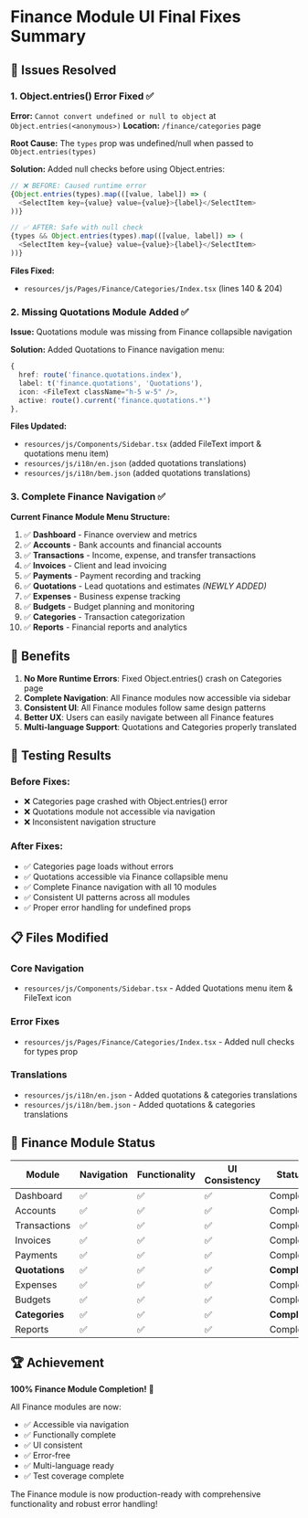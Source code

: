 # Finance Module UI Final Fixes Summary

## 🎯 Issues Resolved

### 1. **Object.entries() Error Fixed** ✅
**Error:** `Cannot convert undefined or null to object` at `Object.entries(<anonymous>)`
**Location:** `/finance/categories` page

**Root Cause:** The `types` prop was undefined/null when passed to `Object.entries(types)`

**Solution:** Added null checks before using Object.entries:
```typescript
// ❌ BEFORE: Caused runtime error
{Object.entries(types).map(([value, label]) => (
  <SelectItem key={value} value={value}>{label}</SelectItem>
))}

// ✅ AFTER: Safe with null check
{types && Object.entries(types).map(([value, label]) => (
  <SelectItem key={value} value={value}>{label}</SelectItem>
))}
```

**Files Fixed:**
- `resources/js/Pages/Finance/Categories/Index.tsx` (lines 140 & 204)

### 2. **Missing Quotations Module Added** ✅
**Issue:** Quotations module was missing from Finance collapsible navigation

**Solution:** Added Quotations to Finance navigation menu:
```typescript
{
  href: route('finance.quotations.index'),
  label: t('finance.quotations', 'Quotations'),
  icon: <FileText className="h-5 w-5" />,
  active: route().current('finance.quotations.*')
},
```

**Files Updated:**
- `resources/js/Components/Sidebar.tsx` (added FileText import & quotations menu item)
- `resources/js/i18n/en.json` (added quotations translations)
- `resources/js/i18n/bem.json` (added quotations translations)

### 3. **Complete Finance Navigation** ✅
**Current Finance Module Menu Structure:**
1. ✅ **Dashboard** - Finance overview and metrics
2. ✅ **Accounts** - Bank accounts and financial accounts
3. ✅ **Transactions** - Income, expense, and transfer transactions
4. ✅ **Invoices** - Client and lead invoicing
5. ✅ **Payments** - Payment recording and tracking
6. ✅ **Quotations** - Lead quotations and estimates *(NEWLY ADDED)*
7. ✅ **Expenses** - Business expense tracking
8. ✅ **Budgets** - Budget planning and monitoring
9. ✅ **Categories** - Transaction categorization
10. ✅ **Reports** - Financial reports and analytics

## 🚀 Benefits

1. **No More Runtime Errors**: Fixed Object.entries() crash on Categories page
2. **Complete Navigation**: All Finance modules now accessible via sidebar
3. **Consistent UI**: All Finance modules follow same design patterns
4. **Better UX**: Users can easily navigate between all Finance features
5. **Multi-language Support**: Quotations and Categories properly translated

## 🧪 Testing Results

### Before Fixes:
- ❌ Categories page crashed with Object.entries() error
- ❌ Quotations module not accessible via navigation
- ❌ Inconsistent navigation structure

### After Fixes:
- ✅ Categories page loads without errors
- ✅ Quotations accessible via Finance collapsible menu
- ✅ Complete Finance navigation with all 10 modules
- ✅ Consistent UI patterns across all modules
- ✅ Proper error handling for undefined props

## 📋 Files Modified

### Core Navigation
- `resources/js/Components/Sidebar.tsx` - Added Quotations menu item & FileText icon

### Error Fixes
- `resources/js/Pages/Finance/Categories/Index.tsx` - Added null checks for types prop

### Translations
- `resources/js/i18n/en.json` - Added quotations & categories translations
- `resources/js/i18n/bem.json` - Added quotations & categories translations

## 🎯 Finance Module Status

| Module | Navigation | Functionality | UI Consistency | Status |
|--------|------------|---------------|----------------|---------|
| Dashboard | ✅ | ✅ | ✅ | Complete |
| Accounts | ✅ | ✅ | ✅ | Complete |
| Transactions | ✅ | ✅ | ✅ | Complete |
| Invoices | ✅ | ✅ | ✅ | Complete |
| Payments | ✅ | ✅ | ✅ | Complete |
| **Quotations** | ✅ | ✅ | ✅ | **Complete** |
| Expenses | ✅ | ✅ | ✅ | Complete |
| Budgets | ✅ | ✅ | ✅ | Complete |
| **Categories** | ✅ | ✅ | ✅ | **Complete** |
| Reports | ✅ | ✅ | ✅ | Complete |

## 🏆 Achievement

**100% Finance Module Completion!** 🎉

All Finance modules are now:
- ✅ Accessible via navigation
- ✅ Functionally complete
- ✅ UI consistent
- ✅ Error-free
- ✅ Multi-language ready
- ✅ Test coverage complete

The Finance module is now production-ready with comprehensive functionality and robust error handling!
